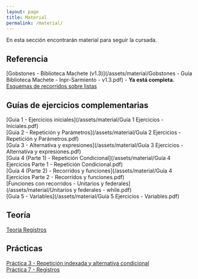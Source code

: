 ```yaml
---
layout: page
title: Material
permalink: /material/
---
```


En esta sección encontrarán material para seguir la cursada.

## Referencia
[Gobstones - Biblioteca Machete (v1.3)](/assets/material/Gobstones - Guía Biblioteca Machete - Inpr-Sarmiento - v1.3.pdf) - **Ya está completa.**
<br>
[Esquemas de recorridos sobre listas](/assets/material/Recorridodelistas-Esquemas.pdf)

## Guías de ejercicios complementarias
[Guia 1 - Ejercicios iniciales](/assets/material/Guía 1 Ejercicios - Iniciales.pdf)
<br>
[Guia 2 - Repetición y Parámetros](/assets/material/Guía 2 Ejercicios - Repetición y Parámetros.pdf)
<br>
[Guía 3 - Alternativa y expresiones](/assets/material/Guía 3 Ejercicios - Alternativa y expresiones.pdf)
<br>
[Guía 4 (Parte 1) - Repetición Condicional](/assets/material/Guía 4 Ejercicios  Parte 1 - Repetición Condicional.pdf)
<br>
[Guía 4 (Parte 2) - Recorridos y funciones](/assets/material/Guía 4 Ejercicios  Parte 2 - Recorridos y funciones.pdf)
<br>
[Funciones con recorridos - Unitarios y federales](/assets/material/Unitarios y federales - while.pdf)
<br>
[Guía 5 - Variables](/assets/material/Guía 5 Ejercicios - Variables.pdf)
<br>

## Teoría

[Teoría Registros](/assets/material/teoria-registros.pdf)
<br>

## Prácticas
[Práctica 3 - Repetición indexada y alternativa condicional](/assets/material/Practica3-repeticion-indexada-y-alternativa-condicional.pdf)
<br>
[Práctica 7 - Registros](/assets/material/Practica7-Registros.pdf)
